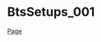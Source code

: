 # BtsSetups_001

[Page](https://gavranha.github.io/bts-setups-ctrader/setups/2023/05/10/setup-001.html)